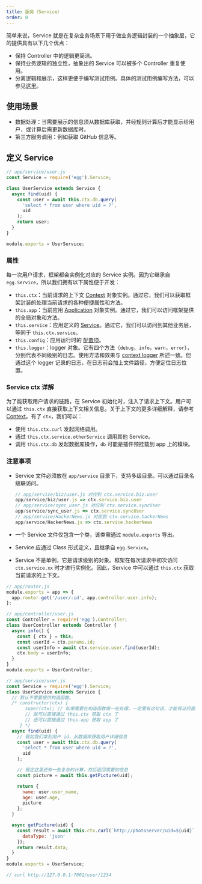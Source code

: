 ```yaml
---
title: 服务（Service）
order: 8
---
```


简单来说，Service 就是在复杂业务场景下用于做业务逻辑封装的一个抽象层，它的提供具有以下几个优点：

- 保持 Controller 中的逻辑更简洁。
- 保持业务逻辑的独立性，抽象出的 Service 可以被多个 Controller 重复使用。
- 分离逻辑和展示，这样更便于编写测试用例。具体的测试用例编写方法，可以参见[这里](../core/unittest.md)。
## 使用场景

- 数据处理：当需要展示的信息须从数据库获取，并经规则计算后才能显示给用户，或计算后需更新数据库时。
- 第三方服务调用：例如获取 GitHub 信息等。
## 定义 Service

```js
// app/service/user.js
const Service = require('egg').Service;

class UserService extends Service {
  async find(uid) {
    const user = await this.ctx.db.query(
      'select * from user where uid = ?',
      uid
    );
    return user;
  }
}

module.exports = UserService;
```

### 属性

每一次用户请求，框架都会实例化对应的 Service 实例。因为它继承自 `egg.Service`，所以我们拥有以下属性便于开发：

- `this.ctx`：当前请求的上下文 [Context](./extend.md#context) 对象实例。通过它，我们可以获取框架封装的处理当前请求的各种便捷属性和方法。
- `this.app`：当前应用 [Application](./extend.md#application) 对象实例。通过它，我们可以访问框架提供的全局对象和方法。
- `this.service`：应用定义的 [Service](./service.md)。通过它，我们可以访问到其他业务层，等同于 `this.ctx.service`。
- `this.config`：应用运行时的 [配置项](./config.md)。
- `this.logger`：logger 对象。它有四个方法（`debug`，`info`，`warn`，`error`），分别代表不同级别的日志。使用方法和效果与 [context logger](../core/logger.md#context-logger) 所述一致。但通过这个 logger 记录的日志，在日志前会加上文件路径，方便定位日志位置。

### Service ctx 详解

为了能获取用户请求的链路，在 Service 初始化时，注入了请求上下文。用户可以通过 `this.ctx` 直接获取上下文相关信息。关于上下文的更多详细解释，请参考 [Context](./extend.md#context)。有了 `ctx`，我们可以：

- 使用 `this.ctx.curl` 发起网络调用。
- 通过 `this.ctx.service.otherService` 调用其他 Service。
- 调用 `this.ctx.db` 发起数据库操作，`db` 可能是插件预挂载到 app 上的模块。

### 注意事项

- Service 文件必须放在 `app/service` 目录下，支持多级目录。可以通过目录名级联访问。

  ```js
  // app/service/biz/user.js 对应到 ctx.service.biz.user
  app/service/biz/user.js => ctx.service.biz.user
  // app/service/sync_user.js 对应到 ctx.service.syncUser
  app/service/sync_user.js => ctx.service.syncUser
  // app/service/HackerNews.js 对应到 ctx.service.hackerNews
  app/service/HackerNews.js => ctx.service.hackerNews
  ```

- 一个 Service 文件仅包含一个类，该类需通过 `module.exports` 导出。
- Service 应通过 Class 形式定义，且继承自 `egg.Service`。
- Service 不是单例，它是请求级别的对象。框架在每次请求中初次访问 `ctx.service.xx` 时才进行实例化。因此，Service 中可以通过 `this.ctx` 获取当前请求的上下文。
```js
// app/router.js
module.exports = app => {
  app.router.get('/user/:id', app.controller.user.info);
};

// app/controller/user.js
const Controller = require('egg').Controller;
class UserController extends Controller {
  async info() {
    const { ctx } = this;
    const userId = ctx.params.id;
    const userInfo = await ctx.service.user.find(userId);
    ctx.body = userInfo;
  }
}
module.exports = UserController;

// app/service/user.js
const Service = require('egg').Service;
class UserService extends Service {
  // 默认不需要提供构造函数。
  /* constructor(ctx) {
       super(ctx); // 如果需要在构造函数做一些处理，一定要有这句话，才能保证后面 `this.ctx` 的使用。
       // 就可以直接通过 this.ctx 获取 ctx 了
       // 还可以直接通过 this.app 获取 app 了
     } */
  async find(uid) {
    // 假如我们拿到用户 id，从数据库获取用户详细信息
    const user = await this.ctx.db.query(
      'select * from user where uid = ?',
      uid
    );

    // 假定这里还有一些复杂的计算，然后返回需要的信息
    const picture = await this.getPicture(uid);

    return {
      name: user.user_name,
      age: user.age,
      picture
    };
  }

  async getPicture(uid) {
    const result = await this.ctx.curl(`http://photoserver/uid=${uid}`, {
      dataType: 'json'
    });
    return result.data;
  }
}
module.exports = UserService;

// curl http://127.0.0.1:7001/user/1234
```
